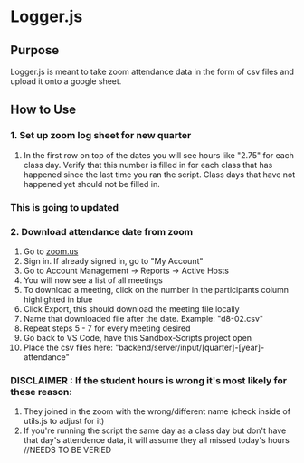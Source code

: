 # Logger.js

## Purpose

Logger.js is meant to take zoom attendance data in the form of csv files and upload it onto a google sheet.

## How to Use

### 1. Set up zoom log sheet for new quarter
1. In the first row on top of the dates you will see hours like "2.75" for each class day. Verify that this number is filled in for each class that has happened since the last time you ran the script. Class days that have not happened yet should not be filled in.
### This is going to updated 


### 2. Download attendance date from zoom
1.  Go to [zoom.us](https://zoom.us/)
2.  Sign in. If already signed in, go to "My Account"
3.  Go to Account Management -> Reports -> Active Hosts
4.  You will now see a list of all meetings
5.  To download a meeting, click on the number in the participants column highlighted in blue
6.  Click Export, this should download the meeting file locally
7.  Name that downloaded file after the date. Example: "d8-02.csv"
8.  Repeat steps 5 - 7 for every meeting desired
9.  Go back to VS Code, have this Sandbox-Scripts project open
10. Place the csv files here:
    "backend/server/input/[quarter]-[year]-attendance"

### DISCLAIMER : If the student hours is wrong it's most likely for these reason:
1. They joined in the zoom with the wrong/different name (check inside of utils.js to adjust for it)
2. If you're running the script the same day as a class day but don't have that day's attendence data, it will assume they all missed today's hours //NEEDS TO BE VERIED